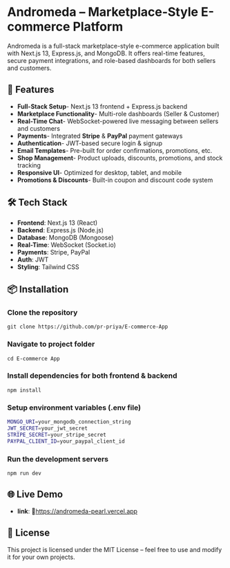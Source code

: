 # Andromeda – Marketplace-Style E-commerce Platform

Andromeda is a full-stack marketplace-style e-commerce application built with Next.js 13, Express.js, and MongoDB. It offers real-time features, secure payment integrations, and role-based dashboards for both sellers and customers.

## 🚀 Features

- **Full-Stack Setup**- Next.js 13 frontend + Express.js backend
- **Marketplace Functionality**- Multi-role dashboards (Seller & Customer)
- **Real-Time Chat**- WebSocket-powered live messaging between sellers and customers
- **Payments**- Integrated **Stripe** & **PayPal** payment gateways
- **Authentication**- JWT-based secure login & signup
- **Email Templates**- Pre-built for order confirmations, promotions, etc.
- **Shop Management**- Product uploads, discounts, promotions, and stock tracking
- **Responsive UI**- Optimized for desktop, tablet, and mobile
- **Promotions & Discounts**- Built-in coupon and discount code system

## 🛠️ Tech Stack

- **Frontend**: Next.js 13 (React)
- **Backend**: Express.js (Node.js)
- **Database**: MongoDB (Mongoose)
- **Real-Time**: WebSocket (Socket.io)
- **Payments**: Stripe, PayPal
- **Auth**: JWT
- **Styling**: Tailwind CSS

## 📦 Installation

### Clone the repository
```shell
git clone https://github.com/pr-priya/E-commerce-App
```
### Navigate to project folder
```shell
cd E-commerce App
```
### Install dependencies for both frontend & backend
```shell
npm install
```
### Setup environment variables (.env file)
```bash
MONGO_URI=your_mongodb_connection_string
JWT_SECRET=your_jwt_secret
STRIPE_SECRET=your_stripe_secret
PAYPAL_CLIENT_ID=your_paypal_client_id
```
### Run the development servers
```shell
npm run dev
```

## 🌐 Live Demo

- **link**: 🔗https://andromeda-pearl.vercel.app

## 📄 License
This project is licensed under the MIT License – feel free to use and modify it for your own projects.




 
 
 
